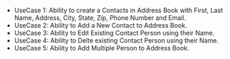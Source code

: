 - UseCase 1: Ability to create a Contacts in Address Book with First, Last Name, Address, City, State, Zip, Phone Number and Email.
- UseCase 2: Ability to Add a New Contact to Address Book.
- UseCase 3: Ability to Edit Existing Contact Person using their Name.
- UseCase 4: Ability to Delte existing Contact Person using their Name.
- UseCase 5: Ability to Add Multiple Person to Address Book.